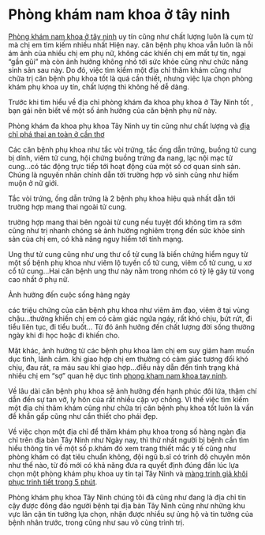 <h1>Phòng khám nam khoa ở tây ninh</h1>
<p><a href="http://phongkhamdaidong.vn/dia-chi-phong-kham-nam-khoa-o-tay-ninh-uy-tin-73.html">Phòng khám nam khoa ở tây ninh</a> uy tín cũng như chất lượng luôn là cụm từ mà chị em tìm kiếm nhiều nhất Hiện nay. căn bệnh phụ khoa vẫn luôn là nỗi ám ảnh của nhiều chị em phụ nữ, không các khiến chị em mất tự tin, ngại &ldquo;gần gũi&rdquo; mà còn ảnh hưởng không nhỏ tới sức khỏe cũng như chức năng sinh sản sau này. Do đó, việc tìm kiếm một địa chỉ thăm khám cũng như chữa trị căn bệnh phụ khoa tốt là quá cần thiết, nhưng việc lựa chọn phòng khám phụ khoa uy tín, chất lượng thì không hề dễ dàng.</p>

<p>Trước khi tìm hiểu về địa chỉ phòng khám đa khoa phụ khoa ở Tây Ninh tốt , bạn gái nên biết về một số ảnh hưởng của căn bệnh phụ nữ này.</p>

<p>Phòng khám đa khoa phụ khoa Tây Ninh uy tín cũng như chất lượng và&nbsp;<a href="http://phongkhamdaidong.vn/dia-chi-pha-thai-an-toan-o-can-tho-76.html">địa chỉ phá thai an toàn ở cần thơ</a></p>

<p>Các căn bệnh phụ khoa như tắc vòi trứng, tắc ống dẫn trứng, buồng tử cung bị dính, viêm tử cung, hội chứng buồng trứng đa nang, lạc nội mạc tử cung&hellip;có tác động trực tiếp tới hoạt động của một số cơ quan sinh sản. Chúng là nguyên nhân chính dẫn tới trường hợp vô sinh cũng như hiếm muộn ở nữ giới.</p>

<p>Tắc vòi trứng, ống dẫn trứng là 2 bệnh phụ khoa hiệu quả nhất dẫn tới trường hợp mang thai ngoài tử cung.</p>

<p>trường hợp mang thai bên ngoài tử cung nếu tuyệt đối không tìm ra sớm cũng như trị nhanh chóng sẻ ảnh hưởng nghiêm trọng đến sức khỏe sinh sản của chị em, có khả năng nguy hiểm tới tính mạng.</p>

<p>Ung thư tử cung cũng như ung thư cổ tử cung là biến chứng hiểm nguy từ một số bệnh phụ khoa như viêm lộ tuyến cổ tử cung, viêm cổ tử cung, u xơ cổ tử cung...Hai căn bệnh ung thư này nằm trong nhóm có tỷ lệ gây tử vong cao nhất ở phụ nữ.</p>

<p>Ảnh hưởng đến cuộc sống hàng ngày</p>

<p>các triệu chứng của căn bệnh phụ khoa như viêm âm đạo, viêm ở tại vùng chậu...thường khiến chị em có cảm giác ngứa ngáy, rất khó chịu, bứt rứt, đi tiểu liên tục, đi tiểu buốt&hellip; Từ đó ảnh hưởng đến chất lượng đời sống thường ngày khi đi học hoặc đi khiến cho.</p>

<p>Mặt khác, ảnh hưởng từ các bệnh phụ khoa làm chị em suy giảm ham muốn dục tình, lãnh cảm. khi giao hợp chị em thường có cảm giác tương đối khó chịu, đau rát, ra máu sau khi giao hợp...điều này dẫn đến tình trạng khá nhiều chị em &ldquo;sợ&rdquo; quan hệ dục tình <a href="http://phongkhamdaidong.vn/dia-chi-phong-kham-nam-khoa-o-tay-ninh-uy-tin-73.html">phong kham nam khoa tay ninh</a>.</p>

<p>Về lâu dài căn bệnh phụ khoa sẽ ảnh hưởng đến hạnh phúc đôi lứa, thậm chí dẫn đến sự tan vỡ, ly hôn của rất nhiều cặp vợ chồng. Vì thế việc tìm kiếm một địa chỉ thăm khám cũng như chữa trị căn bệnh phụ khoa tốt luôn là vấn đề khẩn gấp cũng như cần thiết cho phái đẹp.</p>

<p>Về việc chọn một địa chỉ để thăm khám phụ khoa trong số hàng ngàn địa chỉ trên địa bàn Tây Ninh như Ngày nay, thì thứ nhất người bị bệnh cần tìm hiểu thông tin về một số p.khám đó xem trang thiết mắc y tế cũng như phòng khám có đạt tiêu chuẩn không, đội ngũ b.sĩ có trình độ chuyên môn như thế nào, từ đó mới có khả năng đưa ra quyết định đúng đắn lúc lựa chọn một phòng khám phụ khoa uy tín tại Tây Ninh và <a href="http://phongkhamdaidong.vn/mang-trinh-gia-khoi-phuc-trinh-tiet-trong-5-phut-nhu-the-nao-74.html">màng trinh giả khôi phục trinh tiết trong 5 phút</a>.</p>

<p>Phòng khám phụ khoa Tây Ninh chúng tôi đã cũng như đang là địa chỉ tin cậy được đông đảo người bệnh tại địa bàn Tây Ninh cũng như những khu vực lân cận tin tưởng lựa chọn, nhận được nhiều sự ủng hộ và tin tưởng của bệnh nhân trước, trong cũng như sau vô cùng trình trị.</p>
